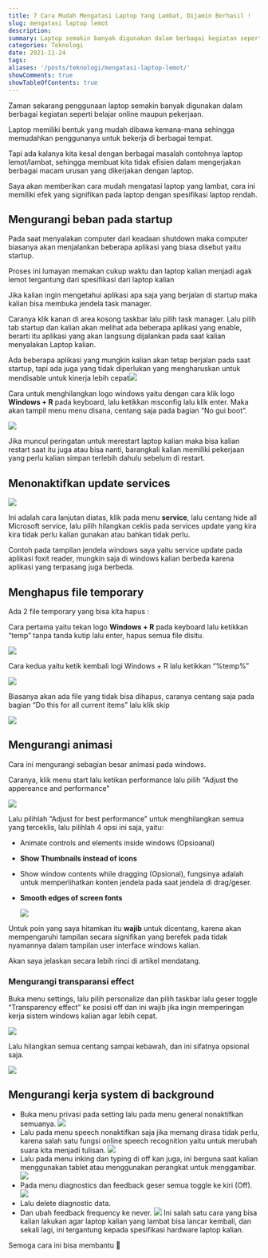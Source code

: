```yaml
---
title: 7 Cara Mudah Mengatasi Laptop Yang Lambat, Dijamin Berhasil !
slug: mengatasi laptop lemot
description:
summary: Laptop semakin banyak digunakan dalam berbagai kegiatan seperti belajar online maupun pekerjaan lainnya. Laptop memiliki bentuk yang ringkas sehingga mudah dibawa kemana-mana.
categories: Teknologi
date: 2021-11-24
tags:
aliases: '/posts/teknologi/mengatasi-laptop-lemot/'
showComments: true
showTableOfContents: true
---
```


Zaman sekarang penggunaan laptop semakin banyak digunakan dalam berbagai kegiatan seperti belajar online maupun pekerjaan.

Laptop memiliki bentuk yang mudah dibawa kemana-mana sehingga memudahkan penggunanya untuk bekerja di berbagai tempat.

Tapi ada kalanya kita kesal dengan berbagai masalah contohnya laptop lemot/lambat, sehingga membuat kita tidak efisien dalam mengerjakan berbagai macam urusan yang dikerjakan dengan laptop.

Saya akan memberikan cara mudah mengatasi laptop yang lambat, cara ini memiliki efek yang signifikan pada laptop dengan spesifikasi laptop rendah.

## Mengurangi beban pada startup

Pada saat menyalakan computer dari keadaan shutdown maka computer biasanya akan menjalankan beberapa aplikasi yang biasa disebut yaitu startup.

Proses ini lumayan memakan cukup waktu dan laptop kalian menjadi agak lemot tergantung dari spesifikasi dari laptop kalian

Jika kalian ingin mengetahui aplikasi apa saja yang berjalan di startup maka kalian bisa membuka jendela task manager.

Caranya klik kanan di area kosong taskbar lalu pilih task manager. Lalu pilih tab startup dan kalian akan melihat ada beberapa aplikasi yang enable, berarti itu aplikasi yang akan langsung dijalankan pada saat kalian menyalakan Laptop kalian.

Ada beberapa aplikasi yang mungkin kalian akan tetap berjalan pada saat startup, tapi ada juga yang tidak diperlukan yang mengharuskan untuk mendisable untuk kinerja lebih cepat![](./buka-task-manager.png)

Cara untuk menghilangkan logo windows yaitu dengan cara klik logo **Windows + R** pada keyboard, lalu ketikkan msconfig lalu klik enter. Maka akan tampil menu menu disana, centang saja pada bagian “No gui boot”.

![](./menghilangkan-bot-gui.png)

Jika muncul peringatan untuk merestart laptop kalian maka bisa kalian restart saat itu juga atau bisa nanti, barangkali kalian memiliki pekerjaan yang perlu kalian simpan terlebih dahulu sebelum di restart.

## Menonaktifkan update services

![](./nonaktifkan-services.png)

Ini adalah cara lanjutan diatas, klik pada menu **service**, lalu centang hide all Microsoft service, lalu pilih hilangkan ceklis pada services update yang kira kira tidak perlu kalian gunakan atau bahkan tidak perlu.

Contoh pada tampilan jendela windows saya yaitu service update pada aplikasi foxit reader, mungkin saja di windows kalian berbeda karena aplikasi yang terpasang juga berbeda.

## Menghapus file temporary

Ada 2 file temporary yang bisa kita hapus :

Cara pertama yaitu tekan logo **Windows + R** pada keyboard lalu ketikkan “temp” tanpa tanda kutip lalu enter, hapus semua file disitu.

![](./menghapus-file-temporary-1.png)

Cara kedua yaitu ketik kembali logi Windows + R lalu ketikkan “%temp%”

![](./cara-kedua-hapus-file-temporary.png)

Biasanya akan ada file yang tidak bisa dihapus, caranya centang saja pada bagian “Do this for all current items” lalu klik skip

![](./try-again.png)

## Mengurangi animasi

Cara ini mengurangi sebagian besar animasi pada windows.

Caranya, klik menu start lalu ketikan performance lalu pilih “Adjust the appereance and performance”

![](./7-mengurangi-animasi.png)

Lalu pilihlah “Adjust for best performance” untuk menghilangkan semua yang terceklis, lalu pilihlah 4 opsi ini saja, yaitu:

- Animate controls and elements inside windows (Opsioanal)
- **Show Thumbnails instead of icons**
- Show window contents while dragging (Opsional), fungsinya adalah untuk memperlihatkan konten jendela pada saat jendela di drag/geser.
- **Smooth edges of screen fonts**

  ![](./visual-effect.png)

Untuk poin yang saya hitamkan itu **wajib** untuk dicentang, karena akan mempengaruhi tampilan secara signifikan yang berefek pada tidak nyamannya dalam tampilan user interface windows kalian.

Akan saya jelaskan secara lebih rinci di artikel mendatang.

### Mengurangi transparansi effect

Buka menu settings, lalu pilih personalize dan pilih taskbar lalu geser toggle “Transparency effect” ke posisi off dan ini wajib jika ingin memperingan kerja sistem windows kalian agar lebih cepat.

![](./transparancy-effect.png)

Lalu hilangkan semua centang sampai kebawah, dan ini sifatnya opsional saja.

![](./acent-color.png)

## Mengurangi kerja system di background

- Buka menu privasi pada setting lalu pada menu general nonaktifkan semuanya.
  ![](./general-privacy-setting.png)
- Lalu pada menu speech nonaktifkan saja jika memang dirasa tidak perlu, karena salah satu fungsi online speech recognition yaitu untuk merubah suara kita menjadi tulisan.
  ![](./speech-recognition.png)
- Lalu pada menu inking dan typing di off kan juga, ini berguna saat kalian menggunakan tablet atau menggunakan perangkat untuk menggambar.
  ![](./typing-personalization.png)
- Pada menu diagnostics dan feedback geser semua toggle ke kiri (Off).
  ![](./diagnostic-feedback.png)
- Lalu delete diagnostic data.
- Dan ubah feedback frequency ke never.
  ![](./diagnostic-feedback-2.png)
  Ini salah satu cara yang bisa kalian lakukan agar laptop kalian yang lambat bisa lancar kembali, dan sekali lagi, ini tergantung kepada spesifikasi hardware laptop kalian.

Semoga cara ini bisa membantu 🙂
